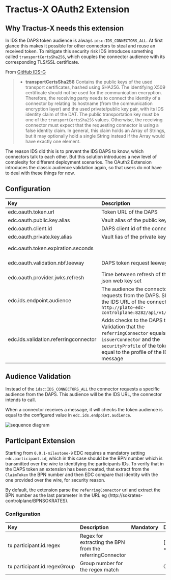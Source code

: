 # Tractus-X OAuth2 Extension

## Why Tractus-X needs this extension

In IDS the DAPS token audience is always `idsc:IDS_CONNECTORS_ALL`. At first glance this makes it possible for other connectors to steal and reuse an received token. To mitigate this security risk IDS introduces something called `transportCertsSha256`, which couples the connector audience with its corresponding TLS/SSL certificate.

From [GitHub IDS-G](https://github.com/International-Data-Spaces-Association/IDS-G/tree/main/Components/IdentityProvider/DAPS)

> - **transportCertsSha256** Contains the public keys of the used transport certificates, hashed using SHA256. The identifying X509 certificate should not be used for the communication encryption. Therefore, the receiving party needs to connect the identity of a connector by relating its hostname (from the communication encryption layer) and the used private/public key pair, with its IDS identity claim of the DAT. The public transportation key must be one of the `transportCertsSha256` values. Otherwise, the receiving connector must expect that the requesting connector is using a false identity claim. In general, this claim holds an Array of Strings, but it may optionally hold a single String instead if the Array would have exactly one element.

The reason IDS did this is to prevent the IDS DAPS to know, which connectors talk to each other. But this solution introduces a new level of complexity for different deployment scenarios. The OAuth2 Extension introduces the classic audience validation again, so that users do not have to deal with these things for now.

## Configuration

| Key                                   | Description                                                                                                                                                                            | Mandatory | Default    |
|:--------------------------------------|:---------------------------------------------------------------------------------------------------------------------------------------------------------------------------------------|-----------|------------|
| edc.oauth.token.url                   | Token URL of the DAPS                                                                                                                                                                  | X         |            |
| edc.oauth.public.key.alias            | Vault alias of the public key                                                                                                                                                          | X         |            |
| edc.oauth.client.id                   | DAPS client id of the connector                                                                                                                                                        | X         |            |
| edc.oauth.private.key.alias           | Vault lias of the private key                                                                                                                                                          | X         |            |
| edc.oauth.token.expiration.seconds    |                                                                                                                                                                                        |           | 5 minutes  |
| edc.oauth.validation.nbf.leeway       | DAPS token request leeway                                                                                                                                                              |           | 10 seconds |
| edc.oauth.provider.jwks.refresh       | Time between refresh of the DAPS json web key set                                                                                                                                      |           | 5 minutes  |
| edc.ids.endpoint.audience             | The audience the connector requests from the DAPS. Should be the IDS URL of the connector, e.g. `http://plato-edc-controlplane:8282/api/v1/ids/data`                                   | X         |            |
| edc.ids.validation.referringconnector | Adds checks to the DAPS token. Validation that the `referringConnector` equals the `issuerConnector` and the `securityProfile` of the token is equal to the profile of the IDS message |           | false      |

## Audience Validation

Instead of the `idsc:IDS_CONNECTORS_ALL` the connector requests a specific audience from the DAPS. This audience will be the IDS URL, the connector intends to call.

When a connector receives a message, it will checks the token audience is equal to the configured value in `edc.ids.endpoint.audience`.

![sequence diagram](./diagrams/sequence.png)

##  Participant Extension

Starting from `0.0.1-milestone-9` EDC requires a mandatory setting `edc.participant.id`, which in this case should be the BPN number which is transmitted over the wire to identifying the participants IDs.
To verify that in the DAPS token an extension has been created, that extract from the `ClaimToken` the BPN number and then EDC compare that identity with the one provided over the wire, for security reason.

By default, the extension parse the `referringConnector` url and extract the BPN number as the last parameter in the URL eg (http://sokrates-controlplane/BPNSOKRATES).

### Configuration

| Key                                   | Description                                               | Mandatory | Default       |
|:--------------------------------------|:----------------------------------------------------------|-----------|---------------|
| tx.participant.id.regex               | Regex for extracting the BPN from the referringConnector  |           | [^/]+(?=/$|$) |
| tx.participant.id.regexGroup          | Group number for the regex match                          |           | 0             |
